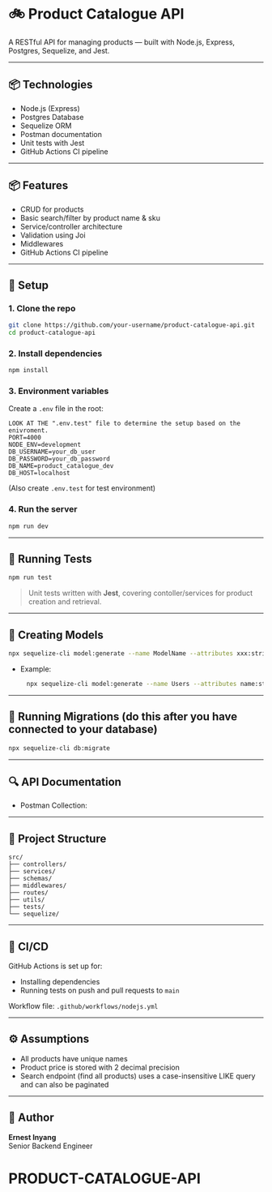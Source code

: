 # 🚲 Product Catalogue API

A RESTful API for managing products — built with Node.js, Express, Postgres, Sequelize, and Jest.

---

## 📦 Technologies

- Node.js (Express)
- Postgres Database
- Sequelize ORM
- Postman documentation
- Unit tests with Jest
- GitHub Actions CI pipeline

---

## 📦 Features

- CRUD for products
- Basic search/filter by product name & sku
- Service/controller architecture
- Validation using Joi
- Middlewares
- GitHub Actions CI pipeline

---

## 🚀 Setup

### 1. Clone the repo

```bash
git clone https://github.com/your-username/product-catalogue-api.git
cd product-catalogue-api
```

### 2. Install dependencies

```bash
npm install
```

### 3. Environment variables

Create a `.env` file in the root:

```env
LOOK AT THE ".env.test" file to determine the setup based on the enivroment.
PORT=4000
NODE_ENV=development
DB_USERNAME=your_db_user
DB_PASSWORD=your_db_password
DB_NAME=product_catalogue_dev
DB_HOST=localhost
```

(Also create `.env.test` for test environment)

### 4. Run the server

```bash
npm run dev
```

---

## 🥪 Running Tests

```bash
npm run test
```

> Unit tests written with **Jest**, covering contoller/services for product creation and retrieval.

---

## 🥪 Creating Models

```bash
npx sequelize-cli model:generate --name ModelName --attributes xxx:string,xxo:integer
```
 - Example:
```bash
     npx sequelize-cli model:generate --name Users --attributes name:string,balance:decimal,age:integer
```

---

## 🥪 Running Migrations (do this after you have connected to your database)

```bash
npx sequelize-cli db:migrate
```

---

## 🔍 API Documentation

- Postman Collection: [](#)

---

## 📁 Project Structure

```
src/
├── controllers/
├── services/
├── schemas/
├── middlewares/
├── routes/
├── utils/
├── tests/
└── sequelize/
```

---

## 🔀 CI/CD

GitHub Actions is set up for:

- Installing dependencies
- Running tests on push and pull requests to `main`

Workflow file: `.github/workflows/nodejs.yml`

---

## ⚙️ Assumptions

- All products have unique names
- Product price is stored with 2 decimal precision
- Search endpoint (find all products) uses a case-insensitive LIKE query and can also be paginated

---


## 🙌 Author

**Ernest Inyang**  
Senior Backend Engineer

# PRODUCT-CATALOGUE-API
